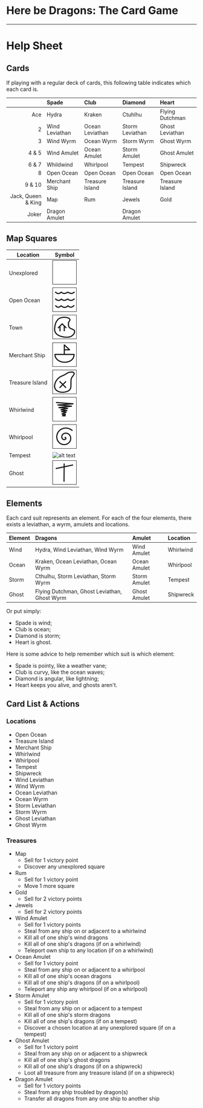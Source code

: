 # Here be Dragons: The Card Game

* * *

# Help Sheet

## Cards

If playing with a regular deck of cards, this following table indicates which each card is.

|                    | Spade           | Club            | Diamond         | Heart
|-------------------:|:----------------|:----------------|:----------------|:----------------
| Ace                | Hydra           | Kraken          | Ctuhlhu         | Flying Dutchman
| 2                  | Wind Leviathan  | Ocean Leviathan | Storm Leviathan | Ghost Leviathan
| 3                  | Wind Wyrm       | Ocean Wyrm      | Storm Wyrm      | Ghost Wyrm
| 4 & 5              | Wind Amulet     | Ocean Amulet    | Storm Amulet    | Ghost Amulet
| 6 & 7              | Whildwind       | Whirlpool       | Tempest         | Shipwreck
| 8                  | Open Ocean      | Open Ocean      | Open Ocean      | Open Ocean
| 9 & 10             | Merchant Ship   | Treasure Island | Treasure Island | Treasure Island
| Jack, Queen & King | Map             | Rum             | Jewels          | Gold
| Joker              | Dragon Amulet   |                 | Dragon Amulet   |

## Map Squares

| Location        | Symbol
|-----------------|-----------------
| Unexplored      | ![alt text][symbol_small_unexplored]
| Open Ocean      | ![alt text][symbol_small_openocean]
| Town            | ![alt text][symbol_small_town]
| Merchant Ship   | ![alt text][symbol_small_merchantship]
| Treasure Island | ![alt text][symbol_small_treasureisland]
| Whirlwind       | ![alt text][symbol_small_whirlwind]
| Whirlpool       | ![alt text][symbol_small_whirlpool]
| Tempest         | ![alt text][symbol_small_tempest]
| Ghost           | ![alt text][symbol_small_ghost]

[symbol_small_unexplored]: img/unexplored.png "Map square with nothing drawn in it"
[symbol_small_openocean]: img/openocean.png "Map square with three horizontal waves drawn across it"
[symbol_small_town]: img/town.png "Map square with a simple hut inside a basic island outline"
[symbol_small_merchantship]: img/merchantship.png "Map square with a ship drawn like a capital D, and a triangular flag on top"
[symbol_small_treasureisland]: img/treasureisland.png "Map square with an X inside a basic island outline"
[symbol_small_whirlwind]: img/whirlwind.png "Map square with a basic sketch of a tornado"
[symbol_small_whirlpool]: img/whirlpool.png "Map square with a spiral drawn in it"
[symbol_small_tempest]: img/tempest.png "Map square with a lightning bolt drawn in it"
[symbol_small_ghost]: img/shipwreck.png "Map square with a slightly wonky cross drawn in it"

## Elements

Each card suit represents an element. For each of the four elements, there exists a leviathan, a wyrm, amulets and locations.

| Element | Dragons                                      | Amulet       | Location
|:--------|:---------------------------------------------|:-------------|:--------
| Wind    | Hydra, Wind Leviathan, Wind Wyrm             | Wind Amulet  | Whirlwind
| Ocean   | Kraken, Ocean Leviathan, Ocean Wyrm          | Ocean Amulet | Whirlpool
| Storm   | Cthulhu, Storm Leviathan, Storm Wyrm         | Storm Amulet | Tempest
| Ghost   | Flying Dutchman, Ghost Leviathan, Ghost Wyrm | Ghost Amulet | Shipwreck

Or put simply:

* Spade is wind;
* Club is ocean;
* Diamond is storm;
* Heart is ghost.

Here is some advice to help remember which suit is which element:

* Spade is pointy, like a weather vane;
* Club is curvy, like the ocean waves;
* Diamond is angular, like lightning;
* Heart keeps you alive, and ghosts aren't.

## Card List & Actions

### Locations

* Open Ocean
* Treasure Island
* Merchant Ship
* Whirlwind
* Whirlpool
* Tempest
* Shipwreck
* Wind Leviathan
* Wind Wyrm
* Ocean Leviathan
* Ocean Wyrm
* Storm Leviathan
* Storm Wyrm
* Ghost Leviathan
* Ghost Wyrm

### Treasures

* Map
	* Sell for 1 victory point
	* Discover any unexplored square
* Rum
	* Sell for 1 victory point
	* Move 1 more square
* Gold
	* Sell for 2 victory points
* Jewels
	* Sell for 2 victory points
* Wind Amulet
	* Sell for 1 victory points
	* Steal from any ship on or adjacent to a whirlwind
	* Kill all of one ship's wind dragons
	* Kill all of one ship's dragons (if on a whirlwind)
	* Teleport own ship to any location (if on a whirlwind)
* Ocean Amulet
	* Sell for 1 victory point
	* Steal from any ship on or adjacent to a whirlpool
	* Kill all of one ship's ocean dragons
	* Kill all of one ship's dragons (if on a whirlpool)
	* Teleport any ship any whirlpool (if on a whirlpool)
* Storm Amulet
	* Sell for 1 victory point
	* Steal from any ship on or adjacent to a tempest
	* Kill all of one ship's storm dragons
	* Kill all of one ship's dragons (if on a tempest)
	* Discover a chosen location at any unexplored square (if on a tempest)
* Ghost Amulet
	* Sell for 1 victory point
	* Steal from any ship on or adjacent to a shipwreck
	* Kill all of one ship's ghost dragons
	* Kill all of one ship's dragons (if on a shipwreck)
	* Loot all treasure from any treasure island (if on a shipwreck)
* Dragon Amulet
	* Sell for 1 victory points
	* Steal from any ship troubled by dragon(s)
	* Transfer all dragons from any one ship to another ship